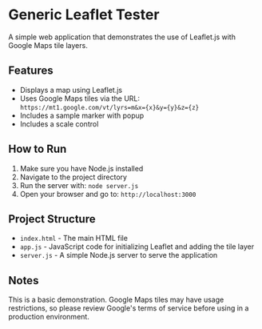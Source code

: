 # Generic Leaflet Tester

A simple web application that demonstrates the use of Leaflet.js with Google Maps tile layers.

## Features

- Displays a map using Leaflet.js
- Uses Google Maps tiles via the URL: `https://mt1.google.com/vt/lyrs=m&x={x}&y={y}&z={z}`
- Includes a sample marker with popup
- Includes a scale control

## How to Run

1. Make sure you have Node.js installed
2. Navigate to the project directory
3. Run the server with: `node server.js`
4. Open your browser and go to: `http://localhost:3000`

## Project Structure

- `index.html` - The main HTML file
- `app.js` - JavaScript code for initializing Leaflet and adding the tile layer
- `server.js` - A simple Node.js server to serve the application

## Notes

This is a basic demonstration. Google Maps tiles may have usage restrictions, so please review Google's terms of service before using in a production environment.
